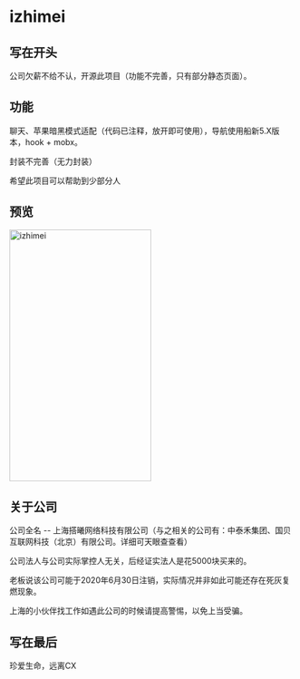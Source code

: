 # izhimei


## 写在开头

公司欠薪不给不认，开源此项目（功能不完善，只有部分静态页面）。

## 功能
  聊天、苹果暗黑模式适配（代码已注释，放开即可使用），导航使用船新5.X版本，hook + mobx。
  
  封装不完善（无力封装）
  
  希望此项目可以帮助到少部分人
  
  ## 预览
  
  <img alt="izhimei" src="./screen/demo.gif" width="250" height="444" />
  
  
## 关于公司
公司全名 -- 上海搭曦网络科技有限公司（与之相关的公司有：中泰禾集团、国贝互联网科技（北京）有限公司。详细可天眼查查看）


公司法人与公司实际掌控人无关，后经证实法人是花5000块买来的。

老板说该公司可能于2020年6月30日注销，实际情况并非如此可能还存在死灰复燃现象。

上海的小伙伴找工作如遇此公司的时候请提高警惕，以免上当受骗。

## 写在最后

珍爱生命，远离CX
